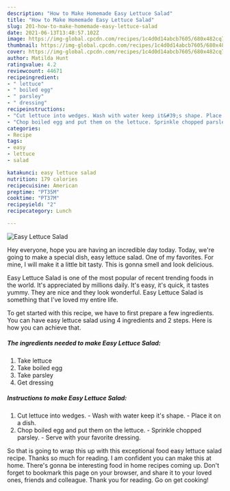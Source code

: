 ```yaml
---
description: "How to Make Homemade Easy Lettuce Salad"
title: "How to Make Homemade Easy Lettuce Salad"
slug: 201-how-to-make-homemade-easy-lettuce-salad
date: 2021-06-13T13:48:57.102Z
image: https://img-global.cpcdn.com/recipes/1c4d0d14abcb7605/680x482cq70/easy-lettuce-salad-recipe-main-photo.jpg
thumbnail: https://img-global.cpcdn.com/recipes/1c4d0d14abcb7605/680x482cq70/easy-lettuce-salad-recipe-main-photo.jpg
cover: https://img-global.cpcdn.com/recipes/1c4d0d14abcb7605/680x482cq70/easy-lettuce-salad-recipe-main-photo.jpg
author: Matilda Hunt
ratingvalue: 4.2
reviewcount: 44671
recipeingredient:
- " lettuce"
- " boiled egg"
- " parsley"
- " dressing"
recipeinstructions:
- "Cut lettuce into wedges. Wash with water keep it&#39;s shape. Place it on a dish."
- "Chop boiled egg and put them on the lettuce. Sprinkle chopped parsley. Serve with your favorite dressing."
categories:
- Recipe
tags:
- easy
- lettuce
- salad

katakunci: easy lettuce salad 
nutrition: 179 calories
recipecuisine: American
preptime: "PT35M"
cooktime: "PT37M"
recipeyield: "2"
recipecategory: Lunch

---
```



![Easy Lettuce Salad](https://img-global.cpcdn.com/recipes/1c4d0d14abcb7605/680x482cq70/easy-lettuce-salad-recipe-main-photo.jpg)

Hey everyone, hope you are having an incredible day today. Today, we're going to make a special dish, easy lettuce salad. One of my favorites. For mine, I will make it a little bit tasty. This is gonna smell and look delicious.

Easy Lettuce Salad is one of the most popular of recent trending foods in the world. It's appreciated by millions daily. It's easy, it's quick, it tastes yummy. They are nice and they look wonderful. Easy Lettuce Salad is something that I've loved my entire life.




To get started with this recipe, we have to first prepare a few ingredients. You can have easy lettuce salad using 4 ingredients and 2 steps. Here is how you can achieve that.

<!--inarticleads1-->

##### The ingredients needed to make Easy Lettuce Salad:

1. Take  lettuce
1. Take  boiled egg
1. Take  parsley
1. Get  dressing




<!--inarticleads2-->

##### Instructions to make Easy Lettuce Salad:

1. Cut lettuce into wedges. - Wash with water keep it&#39;s shape. - Place it on a dish.
1. Chop boiled egg and put them on the lettuce. - Sprinkle chopped parsley. - Serve with your favorite dressing.




So that is going to wrap this up with this exceptional food easy lettuce salad recipe. Thanks so much for reading. I am confident you can make this at home. There's gonna be interesting food in home recipes coming up. Don't forget to bookmark this page on your browser, and share it to your loved ones, friends and colleague. Thank you for reading. Go on get cooking!

